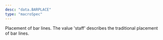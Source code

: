 ```yaml
---
desc: "data.BARPLACE"
type: "macroSpec"
---
```


Placement of bar lines. The value 'staff' describes the traditional placement of bar
lines.